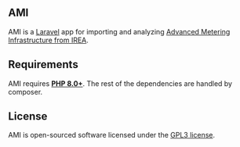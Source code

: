## AMI
AMI is a [Laravel](https://laravel.com/) app for importing and analyzing [Advanced Metering Infrastructure from IREA](https://irea.coop/ami/).

## Requirements
AMI requires [**PHP 8.0+**](https://www.php.net/). The rest of the dependencies are handled by composer.

## License
AMI is open-sourced software licensed under the [GPL3 license](https://www.gnu.org/licenses/gpl-3.0.en.html).
